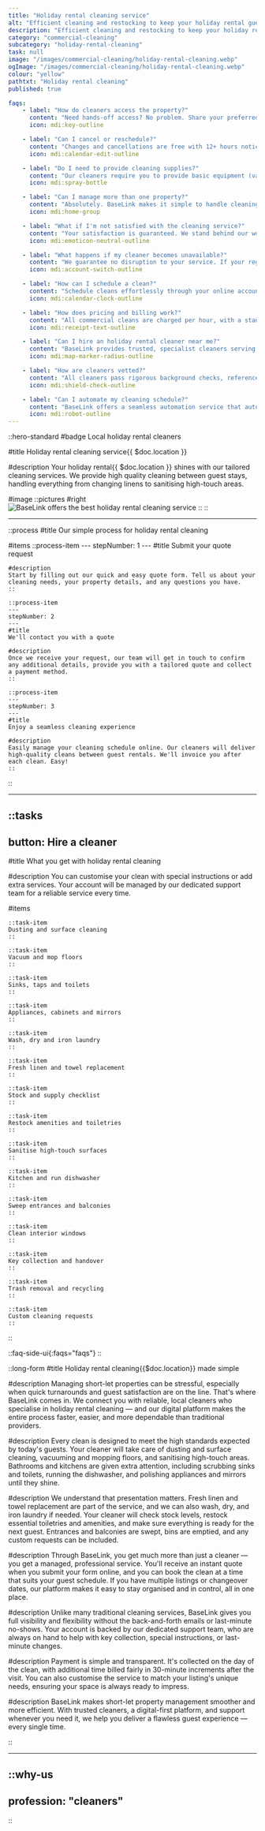 ```yaml
---
title: "Holiday rental cleaning service"
alt: "Efficient cleaning and restocking to keep your holiday rental guest-ready"
description: "Efficient cleaning and restocking to keep your holiday rental guest-ready"
category: "commercial-cleaning"
subcategory: "holiday-rental-cleaning"
task: null
image: "/images/commercial-cleaning/holiday-rental-cleaning.webp"
ogImage: "/images/commercial-cleaning/holiday-rental-cleaning.webp"
colour: "yellow"
pathtxt: "Holiday rental cleaning"
published: true

faqs:
    - label: "How do cleaners access the property?"
      content: "Need hands-off access? No problem. Share your preferred method – key codes, lockbox combinations, or temporary key arrangements – through our secure booking system. Cleaners follow strict protocols for key collection and return, ensuring your property remains secure."
      icon: mdi:key-outline

    - label: "Can I cancel or reschedule?"
      content: "Changes and cancellations are free with 12+ hours notice. Late cancellations incur a fee, typically at the rate of the first hour to cover allocated cleaner time. Emergency changes? Rest assured, we'll always try to accommodate urgent changes where possible – just contact our support team for assistance."
      icon: mdi:calendar-edit-outline

    - label: "Do I need to provide cleaning supplies?"
      content: "Our cleaners require you to provide basic equipment (vacuum cleaner, mop, and bucket) at your property. You're welcome to supply your own cleaning products, such as sprays and cloths, or we can provide them for a small additional fee. Need restocking of guest supplies like toiletries or kitchen essentials? Just leave instructions with your booking details."
      icon: mdi:spray-bottle

    - label: "Can I manage more than one property?"
      content: "Absolutely. BaseLink makes it simple to handle cleaning for your entire portfolio—whether you have two properties or twenty. During setup, just inform us about your additional listings, and we'll configure your account for seamless management. You'll be able to: schedule individual or recurring cleans for each property, set custom instructions per listing and track all services in one dashboard. No back-and-forth emails — just efficient, centralised control."
      icon: mdi:home-group

    - label: "What if I'm not satisfied with the cleaning service?"
      content: "Your satisfaction is guaranteed. We stand behind our work with a 24-hour re-clean guarantee at no extra cost. Simply notify us within 24 hours of service completion, and we'll promptly return to address any issues. To help us maintain high standards, you can rate your cleaner after each service and request a different cleaning professional for future bookings if preferred."
      icon: mdi:emoticon-neutral-outline

    - label: "What happens if my cleaner becomes unavailable?"
      content: "We guarantee no disruption to your service. If your regular cleaner is unavailable, you'll be promptly notified with options to book a pre-vetted replacement through your account or via our support team. Emergency cover cleaners are always on standby, fully briefed on your property's needs to maintain consistent standards."
      icon: mdi:account-switch-outline

    - label: "How can I schedule a clean?"
      content: "Schedule cleans effortlessly through your online account. Choose between one-time or recurring cleaning services with real-time availability. Easily adjust future bookings or set custom instructions for each property — all managed in one place for complete hosting peace of mind."
      icon: mdi:calendar-clock-outline

    - label: "How does pricing and billing work?"
      content: "All commercial cleans are charged per hour, with a standard two-hour minimum per visit. However, for clients with frequent or multi-property bookings, we can offer flexible arrangements. We use a streamlined invoicing system tailored for businesses — you’ll receive clear, itemised invoices for each clean, and can set up scheduled billing for ongoing services. No messy admin, just reliable, transparent billing built for hosts and property managers."
      icon: mdi:receipt-text-outline

    - label: "Can I hire an holiday rental cleaner near me?"
      content: "BaseLink provides trusted, specialist cleaners serving short-term rental properties across the UK's major cities. Our network of cleaning professionals ensure prompt, reliable service whenever you need it. To confirm availability in your specific area, simply complete our quick online form. You'll receive a personalised quote, along with details about our local cleaning teams familiar with properties like yours. We match you with cleaners based on your location, property type and schedule requirements - taking the guesswork out of finding reliable help. Whether you need regular servicing between guest stays or a one-off deep clean, we've got you covered with convenient, local cleaners designed specifically for holiday rental hosts."
      icon: mdi:map-marker-radius-outline

    - label: "How are cleaners vetted?"
      content: "All cleaners pass rigorous background checks, reference verifications, and in-person interviews to ensure they are able to achieve short-let standards before joining our platform."
      icon: mdi:shield-check-outline

    - label: "Can I automate my cleaning schedule?"
      content: "BaseLink offers a seamless automation service that automatically schedules cleans precisely when needed — no manual intervention or additional tools are required from you. Our system intelligently arranges cleaning appointments between check-outs and check-ins, adapting automatically to booking changes or adjusted guest timings. You'll receive confirmations for each scheduled clean. To enable this service, simply contact our team to discuss your requirements."
      icon: mdi:robot-outline
---
```


::hero-standard
#badge
Local holiday rental cleaners

#title
Holiday rental cleaning service{{ $doc.location }}

#description
Your holiday rental{{ $doc.location }} shines with our tailored cleaning services. We provide high quality cleaning between guest stays, handling everything from changing linens to sanitising high-touch areas.

#image
    ::pictures
    #right
    ![BaseLink offers the best holiday rental cleaning service](/images/commercial-cleaning/holiday-rental-cleaning.webp)
    ::
::

---

::process
#title
Our simple process for holiday rental cleaning

#items
    ::process-item
    ---
    stepNumber: 1
    ---
    #title
    Submit your quote request

    #description
    Start by filling out our quick and easy quote form. Tell us about your cleaning needs, your property details, and any questions you have.
    ::
    
    ::process-item
    ---
    stepNumber: 2
    ---
    #title
    We'll contact you with a quote

    #description
    Once we receive your request, our team will get in touch to confirm any additional details, provide you with a tailored quote and collect a payment method.
    ::

    ::process-item
    ---
    stepNumber: 3
    ---
    #title
    Enjoy a seamless cleaning experience

    #description
    Easily manage your cleaning schedule online. Our cleaners will deliver high-quality cleans between guest rentals. We'll invoice you after each clean. Easy!
    ::
::

---

::tasks
---
button: Hire a cleaner
---

#title
What you get with holiday rental cleaning

#description
You can customise your clean with special instructions or add extra services. Your account will be managed by our dedicated support team for a reliable service every time.

#items
    
    ::task-item
    Dusting and surface cleaning
    ::
    
    ::task-item
    Vacuum and mop floors
    ::
    
    ::task-item
    Sinks, taps and toilets
    ::
    
    ::task-item
    Appliances, cabinets and mirrors
    ::
    
    ::task-item
    Wash, dry and iron laundry
    ::
    
    ::task-item
    Fresh linen and towel replacement
    ::
    
    ::task-item
    Stock and supply checklist
    ::
    
    ::task-item
    Restock amenities and toiletries
    ::

    ::task-item
    Sanitise high-touch surfaces
    ::

    ::task-item
    Kitchen and run dishwasher
    ::

    ::task-item
    Sweep entrances and balconies
    ::

    ::task-item
    Clean interior windows
    ::

    ::task-item
    Key collection and handover
    ::

    ::task-item
    Trash removal and recycling
    ::

    ::task-item
    Custom cleaning requests
    ::
::


::faq-side-ui{:faqs="faqs"}
::


::long-form
#title
Holiday rental cleaning{{$doc.location}} made simple

#description
Managing short-let properties can be stressful, especially when quick turnarounds and guest satisfaction are on the line. That's where BaseLink comes in. We connect you with reliable, local cleaners who specialise in holiday rental cleaning — and our digital platform makes the entire process faster, easier, and more dependable than traditional providers.

#description
Every clean is designed to meet the high standards expected by today's guests. Your cleaner will take care of dusting and surface cleaning, vacuuming and mopping floors, and sanitising high-touch areas. Bathrooms and kitchens are given extra attention, including scrubbing sinks and toilets, running the dishwasher, and polishing appliances and mirrors until they shine.

#description
We understand that presentation matters. Fresh linen and towel replacement are part of the service, and we can also wash, dry, and iron laundry if needed. Your cleaner will check stock levels, restock essential toiletries and amenities, and make sure everything is ready for the next guest. Entrances and balconies are swept, bins are emptied, and any custom requests can be included.

#description
Through BaseLink, you get much more than just a cleaner — you get a managed, professional service. You'll receive an instant quote when you submit your form online, and you can book the clean at a time that suits your guest schedule. If you have multiple listings or changeover dates, our platform makes it easy to stay organised and in control, all in one place.

#description
Unlike many traditional cleaning services, BaseLink gives you full visibility and flexibility without the back-and-forth emails or last-minute no-shows. Your account is backed by our dedicated support team, who are always on hand to help with key collection, special instructions, or last-minute changes.

#description
Payment is simple and transparent. It's collected on the day of the clean, with additional time billed fairly in 30-minute increments after the visit. You can also customise the service to match your listing's unique needs, ensuring your space is always ready to impress.

#description
BaseLink makes short-let property management smoother and more efficient. With trusted cleaners, a digital-first platform, and support whenever you need it, we help you deliver a flawless guest experience — every single time.

::

---

::why-us
---
profession: "cleaners"
---
::
